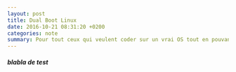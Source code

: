 ```yaml
---
layout: post
title: Dual Boot Linux
date: 2016-10-21 08:31:20 +0200
categories: note
summary: Pour tout ceux qui veulent coder sur un vrai OS tout en pouvant continuer à jouer, voici un petit tuto pour un dual boot Linux
---
```

##### blabla de test
